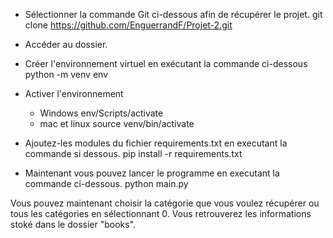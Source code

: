 - Sélectionner la commande Git ci-dessous afin de récupérer le projet.
git clone https://github.com/EnguerrandF/Projet-2.git

- Accéder au dossier.

- Créer l'environnement virtuel en exécutant la commande ci-dessous
    python -m venv env

- Activer l'environnement 
    - Windows
        env/Scripts/activate
    - mac et linux
        source venv/bin/activate

- Ajoutez-les modules du fichier requirements.txt en executant la commande si dessous.
    pip install -r requirements.txt

- Maintenant vous pouvez lancer le programme en executant la commande ci-dessous.
    python main.py

Vous pouvez maintenant choisir la catégorie que vous voulez récupérer ou tous les catégories en sélectionnant 0. Vous retrouverez les informations stoké dans le dossier "books".
